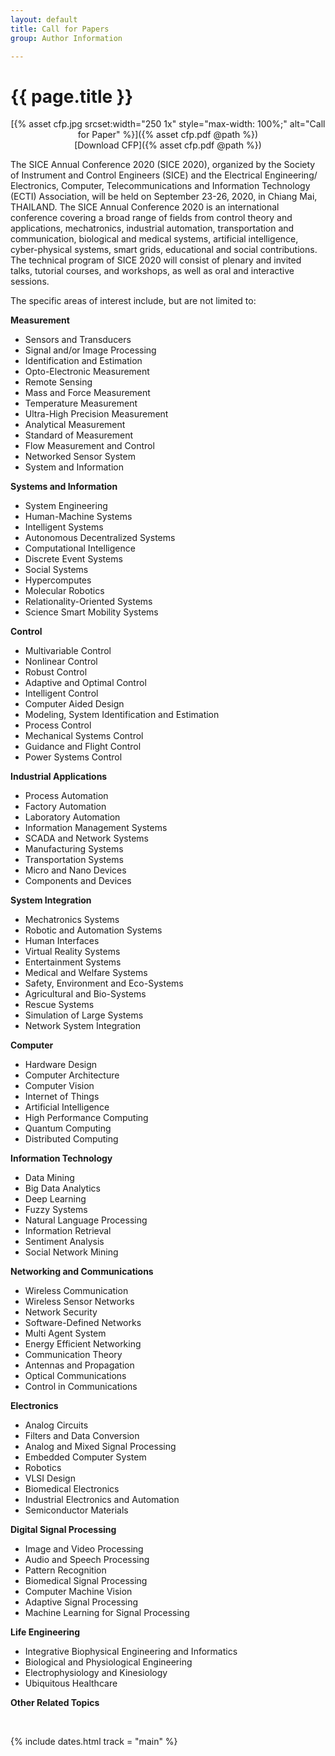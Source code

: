```yaml
---
layout: default
title: Call for Papers
group: Author Information

---
```


# {{ page.title }}


<p markdown="1" style="text-align:center;">
[{% asset cfp.jpg srcset:width="250 1x" style="max-width: 100%;" alt="Call for Paper" %}]({% asset cfp.pdf @path %})
<br> [Download CFP]({% asset cfp.pdf @path %})
</p>

The SICE Annual Conference 2020 (SICE 2020), organized by the Society of Instrument and Control Engineers (SICE) and the Electrical Engineering/ Electronics, Computer, Telecommunications and Information Technology (ECTI) Association, will be held on September 23-26, 2020, in Chiang Mai, THAILAND. The SICE Annual Conference 2020 is an international conference covering a broad range of fields from control theory and applications, mechatronics, industrial automation, transportation and communication, biological and medical systems, artificial intelligence, cyber-physical systems, smart grids, educational and social contributions. The technical program of SICE 2020 will consist of plenary and invited talks, tutorial courses, and workshops, as well as oral and interactive sessions.

The specific areas of interest include, but are not limited to:

**Measurement**

- Sensors and Transducers
- Signal and/or Image Processing
- Identification and Estimation
- Opto-Electronic Measurement
- Remote Sensing
- Mass and Force Measurement
- Temperature Measurement
- Ultra-High Precision Measurement
- Analytical Measurement
- Standard of Measurement
- Flow Measurement and Control
- Networked Sensor System
- System and Information

**Systems and Information**
- System Engineering
- Human-Machine Systems
- Intelligent Systems
- Autonomous Decentralized Systems
- Computational Intelligence
- Discrete Event Systems
- Social Systems
- Hypercomputes
- Molecular Robotics
- Relationality-Oriented Systems
- Science Smart Mobility Systems

**Control**
- Multivariable Control
- Nonlinear Control
- Robust Control
- Adaptive and Optimal Control
- Intelligent Control
- Computer Aided Design
- Modeling, System Identification and Estimation
- Process Control
- Mechanical Systems Control 
- Guidance and Flight Control
- Power Systems Control

**Industrial Applications**
- Process Automation
- Factory Automation
- Laboratory Automation
- Information Management Systems
- SCADA and Network Systems
- Manufacturing Systems
- Transportation Systems
- Micro and Nano Devices
- Components and Devices

**System Integration**
- Mechatronics Systems
- Robotic and Automation Systems
- Human Interfaces
- Virtual Reality Systems
- Entertainment Systems
- Medical and Welfare Systems
- Safety, Environment and Eco-Systems
- Agricultural and Bio-Systems
- Rescue Systems
- Simulation of Large Systems
- Network System Integration

**Computer**
- Hardware Design
- Computer Architecture
- Computer Vision
- Internet of Things
- Artificial Intelligence
- High Performance Computing
- Quantum Computing
- Distributed Computing

**Information Technology**
- Data Mining
- Big Data Analytics
- Deep Learning
- Fuzzy Systems
- Natural Language Processing
- Information Retrieval
- Sentiment Analysis
- Social Network Mining

**Networking and Communications**
- Wireless Communication
- Wireless Sensor Networks
- Network Security 
- Software-Defined Networks
- Multi Agent System
- Energy Efficient Networking
- Communication Theory
- Antennas and Propagation
- Optical Communications
- Control in Communications

**Electronics**
- Analog Circuits
- Filters and Data Conversion
- Analog and Mixed Signal Processing
- Embedded Computer System
- Robotics
- VLSI Design
- Biomedical Electronics
- Industrial Electronics and Automation
- Semiconductor Materials

**Digital Signal Processing**
- Image and Video Processing
- Audio and Speech Processing
- Pattern Recognition
- Biomedical Signal Processing
- Computer Machine Vision
- Adaptive Signal Processing
- Machine Learning for Signal Processing

**Life Engineering**
- Integrative Biophysical Engineering and Informatics
- Biological and Physiological Engineering
- Electrophysiology and Kinesiology 
- Ubiquitous Healthcare

**Other Related Topics**

<br>

{% include dates.html track = "main" %}
